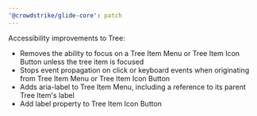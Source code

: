```yaml
---
'@crowdstrike/glide-core': patch
---
```


Accessibility improvements to Tree:

- Removes the ability to focus on a Tree Item Menu or Tree Item Icon Button unless the tree item is focused
- Stops event propagation on click or keyboard events when originating from Tree Item Menu or Tree Item Icon Button
- Adds aria-label to Tree Item Menu, including a reference to its parent Tree Item's label
- Add label property to Tree Item Icon Button

